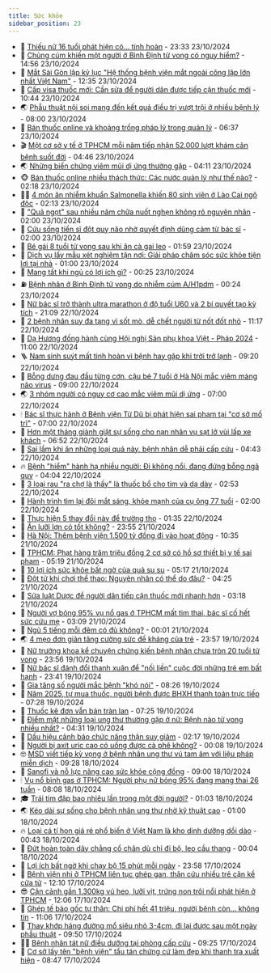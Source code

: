 ```yaml
---
title: Sức khỏe
sidebar_position: 23
---
```


<!-- dantri-suc-khoe:START -->
- 🤔 [Thiếu nữ 16 tuổi phát hiện có... tinh hoàn](https://dantri.com.vn/suc-khoe/thieu-nu-16-tuoi-phat-hien-co-tinh-hoan-20241023222950744.htm) - 23:33 23/10/2024
- 🚦 [Chủng cúm khiến một người ở Bình Định tử vong có nguy hiểm?](https://dantri.com.vn/suc-khoe/chung-cum-khien-mot-nguoi-o-binh-dinh-tu-vong-co-nguy-hiem-20241023201057088.htm) - 14:56 23/10/2024
- 🤖 [Mắt Sài Gòn lập kỷ lục &quot;Hệ thống bệnh viện mắt ngoài công lập lớn nhất Việt Nam&quot;](https://dantri.com.vn/suc-khoe/mat-sai-gon-lap-ky-luc-he-thong-benh-vien-mat-ngoai-cong-lap-lon-nhat-viet-nam-20241023192540837.htm) - 12:35 23/10/2024
- 🐻 [Cấp visa thuốc mới: Cần sửa để người dân được tiếp cận thuốc mới](https://dantri.com.vn/suc-khoe/cap-visa-thuoc-moi-can-sua-de-nguoi-dan-duoc-tiep-can-thuoc-moi-20241023174423343.htm) - 10:44 23/10/2024
- 🌏 [Phẫu thuật nội soi mang đến kết quả điều trị vượt trội ở nhiều bệnh lý](https://dantri.com.vn/suc-khoe/phau-thuat-noi-soi-mang-den-ket-qua-dieu-tri-vuot-troi-o-nhieu-benh-ly-20241023135649495.htm) - 08:00 23/10/2024
- 👺 [Bán thuốc online và khoảng trống pháp lý trong quản lý](https://dantri.com.vn/suc-khoe/ban-thuoc-online-va-khoang-trong-phap-ly-trong-quan-ly-20241023103046809.htm) - 06:37 23/10/2024
- 🎬 [Một cơ sở y tế ở TPHCM mỗi năm tiếp nhận 52.000 lượt khám căn bệnh suốt đời](https://dantri.com.vn/suc-khoe/mot-co-so-y-te-o-tphcm-moi-nam-tiep-nhan-52000-luot-kham-can-benh-suot-doi-20241023114040692.htm) - 04:46 23/10/2024
- 🌏 [Những biến chứng viêm mũi dị ứng thường gặp](https://dantri.com.vn/suc-khoe/nhung-bien-chung-viem-mui-di-ung-thuong-gap-20241023105600511.htm) - 04:11 23/10/2024
- 🐵 [Bán thuốc online nhiều thách thức: Các nước quản lý như thế nào?](https://dantri.com.vn/suc-khoe/ban-thuoc-online-nhieu-thach-thuc-cac-nuoc-quan-ly-nhu-the-nao-20241023091244973.htm) - 02:18 23/10/2024
- 👨‍🏫 [4 món ăn nhiễm khuẩn Salmonella khiến 80 sinh viên ở Lào Cai ngộ độc](https://dantri.com.vn/suc-khoe/4-mon-an-nhiem-khuan-salmonella-khien-80-sinh-vien-o-lao-cai-ngo-doc-20241023091332983.htm) - 02:13 23/10/2024
- 🤗 [&quot;Quả ngọt&quot; sau nhiều năm chữa nuốt nghẹn không rõ nguyên nhân](https://dantri.com.vn/suc-khoe/qua-ngot-sau-nhieu-nam-chua-nuot-nghen-khong-ro-nguyen-nhan-20241022112753953.htm) - 02:00 23/10/2024
- 🫶 [Cứu sống tiến sĩ đột quỵ não nhờ quyết định dũng cảm từ bác sĩ](https://dantri.com.vn/suc-khoe/cuu-song-tien-si-dot-quy-nao-nho-quyet-dinh-dung-cam-tu-bac-si-20241022212142193.htm) - 02:00 23/10/2024
- 🙉 [Bé gái 8 tuổi tử vong sau khi ăn cà gai leo](https://dantri.com.vn/suc-khoe/be-gai-8-tuoi-tu-vong-sau-khi-an-ca-gai-leo-20241022195756437.htm) - 01:59 23/10/2024
- 🦅 [Dịch vụ lấy mẫu xét nghiệm tận nơi: Giải pháp chăm sóc sức khỏe tiện lợi tại nhà](https://dantri.com.vn/suc-khoe/dich-vu-lay-mau-xet-nghiem-tan-noi-giai-phap-cham-soc-suc-khoe-tien-loi-tai-nha-20241022205933658.htm) - 01:00 23/10/2024
- 🐘 [Mang tất khi ngủ có lợi ích gì?](https://dantri.com.vn/suc-khoe/mang-tat-khi-ngu-co-loi-ich-gi-20241022082725418.htm) - 00:25 23/10/2024
- ⛽️ [Bệnh nhân ở Bình Định tử vong do nhiễm cúm A/H1pdm](https://dantri.com.vn/suc-khoe/benh-nhan-o-binh-dinh-tu-vong-do-nhiem-cum-ah1pdm-20241022221336461.htm) - 00:24 23/10/2024
- 🤡 [Nữ bác sĩ trở thành ultra marathon ở độ tuổi U60 và 2 bí quyết tạo kỳ tích](https://dantri.com.vn/suc-khoe/nu-bac-si-tro-thanh-ultra-marathon-o-do-tuoi-u60-va-2-bi-quyet-tao-ky-tich-20241019154225286.htm) - 21:09 22/10/2024
- 💼 [2 bệnh nhân suy đa tạng vì sốt mò, dễ chết người từ nốt đốt nhỏ](https://dantri.com.vn/suc-khoe/2-benh-nhan-suy-da-tang-vi-sot-mo-de-chet-nguoi-tu-not-dot-nho-20241022154605023.htm) - 11:17 22/10/2024
- 🤔 [Dạ Hương đồng hành cùng Hội nghị Sản phụ khoa Việt - Pháp 2024](https://dantri.com.vn/suc-khoe/da-huong-dong-hanh-cung-hoi-nghi-san-phu-khoa-viet-phap-2024-20241022171711971.htm) - 11:00 22/10/2024
- 🪜 [Nam sinh suýt mất tinh hoàn vì bệnh hay gặp khi trời trở lạnh](https://dantri.com.vn/suc-khoe/nam-sinh-suyt-mat-tinh-hoan-vi-benh-hay-gap-khi-troi-tro-lanh-20241022153515002.htm) - 09:20 22/10/2024
- 📝 [Bỗng dưng đau đầu từng cơn, cậu bé 7 tuổi ở Hà Nội mắc viêm màng não virus](https://dantri.com.vn/suc-khoe/bong-dung-dau-dau-tung-con-cau-be-7-tuoi-o-ha-noi-mac-viem-mang-nao-virus-20241022160611928.htm) - 09:00 22/10/2024
- 🌏 [3 nhóm người có nguy cơ cao mắc viêm mũi dị ứng](https://dantri.com.vn/suc-khoe/3-nhom-nguoi-co-nguy-co-cao-mac-viem-mui-di-ung-20241022135048607.htm) - 07:00 22/10/2024
- 🕯 [Bác sĩ thực hành ở Bệnh viện Từ Dũ bị phát hiện sai phạm tại &quot;cơ sở mổ trĩ&quot;](https://dantri.com.vn/suc-khoe/bac-si-thuc-hanh-o-benh-vien-tu-du-bi-phat-hien-sai-pham-tai-co-so-mo-tri-20241022134848130.htm) - 07:00 22/10/2024
- 🦍 [Hơn một tháng giành giật sự sống cho nạn nhân vụ sạt lở vùi lấp xe khách](https://dantri.com.vn/suc-khoe/hon-mot-thang-gianh-giat-su-song-cho-nan-nhan-vu-sat-lo-vui-lap-xe-khach-20241022115353633.htm) - 06:52 22/10/2024
- 🌈 [Sai lầm khi ăn những loại quả này, bệnh nhân dễ phải cấp cứu](https://dantri.com.vn/suc-khoe/sai-lam-khi-an-nhung-loai-qua-nay-benh-nhan-de-phai-cap-cuu-20241022114254749.htm) - 04:43 22/10/2024
- 🔥 [Bệnh &quot;hiểm&quot; hành hạ nhiều người: Đi không nổi, đang đứng bỗng ngã quỵ](https://dantri.com.vn/suc-khoe/benh-hiem-hanh-ha-nhieu-nguoi-di-khong-noi-dang-dung-bong-nga-quy-20241022100012838.htm) - 04:04 22/10/2024
- 🌊 [3 loại rau &quot;ra chợ là thấy&quot; là thuốc bổ cho tim và dạ dày](https://dantri.com.vn/suc-khoe/3-loai-rau-ra-cho-la-thay-la-thuoc-bo-cho-tim-va-da-day-20241022072213749.htm) - 02:53 22/10/2024
- 🚦 [Hành trình tìm lại đôi mắt sáng, khỏe mạnh của cụ ông 77 tuổi](https://dantri.com.vn/suc-khoe/hanh-trinh-tim-lai-doi-mat-sang-khoe-manh-cua-cu-ong-77-tuoi-20241021213951699.htm) - 02:00 22/10/2024
- 🤖 [Thực hiện 5 thay đổi này để trường thọ](https://dantri.com.vn/suc-khoe/thuc-hien-5-thay-doi-nay-de-truong-tho-20241022075512790.htm) - 01:35 22/10/2024
- 🤡 [Ăn lưỡi lợn có tốt không?](https://dantri.com.vn/suc-khoe/an-luoi-lon-co-tot-khong-20241021202243791.htm) - 23:55 21/10/2024
- 💂 [Hà Nội: Thêm bệnh viện 1.500 tỷ đồng đi vào hoạt động](https://dantri.com.vn/suc-khoe/ha-noi-them-benh-vien-1500-ty-dong-di-vao-hoat-dong-20241021140455533.htm) - 10:35 21/10/2024
- 🦄 [TPHCM: Phạt hàng trăm triệu đồng 2 cơ sở có hồ sơ thiết bị y tế sai phạm](https://dantri.com.vn/suc-khoe/tphcm-phat-hang-tram-trieu-dong-2-co-so-co-ho-so-thiet-bi-y-te-sai-pham-20241021105150567.htm) - 05:19 21/10/2024
- 🧠 [10 lợi ích sức khỏe bất ngờ của quả su su](https://dantri.com.vn/suc-khoe/10-loi-ich-suc-khoe-bat-ngo-cua-qua-su-su-20241021071547881.htm) - 05:17 21/10/2024
- 🤖 [Đột tử khi chơi thể thao: Nguyên nhân có thể do đâu?](https://dantri.com.vn/suc-khoe/dot-tu-khi-choi-the-thao-nguyen-nhan-co-the-do-dau-20241021112350866.htm) - 04:25 21/10/2024
- 💼 [Sửa luật Dược để người dân tiếp cận thuốc mới nhanh hơn](https://dantri.com.vn/suc-khoe/sua-luat-duoc-de-nguoi-dan-tiep-can-thuoc-moi-nhanh-hon-20241021100505183.htm) - 03:18 21/10/2024
- 🧰 [Người vợ bỏng 95% vụ nổ gas ở TPHCM mất tim thai, bác sĩ cố hết sức cứu mẹ](https://dantri.com.vn/suc-khoe/nguoi-vo-bong-95-vu-no-gas-o-tphcm-mat-tim-thai-bac-si-co-het-suc-cuu-me-20241021094207396.htm) - 03:09 21/10/2024
- 🎉 [Ngủ 5 tiếng mỗi đêm có đủ không?](https://dantri.com.vn/suc-khoe/ngu-5-tieng-moi-dem-co-du-khong-20241021065316040.htm) - 00:01 21/10/2024
- 🌏 [4 mẹo đơn giản tăng cường sức đề kháng của trẻ](https://dantri.com.vn/suc-khoe/4-meo-don-gian-tang-cuong-suc-de-khang-cua-tre-20241019220255392.htm) - 23:57 19/10/2024
- 📝 [Nữ trưởng khoa kể chuyện chứng kiến bệnh nhân chưa tròn 20 tuổi tử vong](https://dantri.com.vn/suc-khoe/nu-truong-khoa-ke-chuyen-chung-kien-benh-nhan-chua-tron-20-tuoi-tu-vong-20241019185420962.htm) - 23:56 19/10/2024
- 🧠 [Nữ bác sĩ đánh đổi thanh xuân để &quot;nối liền&quot; cuộc đời những trẻ em bất hạnh](https://dantri.com.vn/suc-khoe/nu-bac-si-danh-doi-thanh-xuan-de-noi-lien-cuoc-doi-nhung-tre-em-bat-hanh-20241019163610700.htm) - 23:41 19/10/2024
- 🚀 [Gia tăng số người mắc bệnh &quot;khó nói&quot;](https://dantri.com.vn/suc-khoe/gia-tang-so-nguoi-mac-benh-kho-noi-20241019132507254.htm) - 08:26 19/10/2024
- 💯 [Năm 2025, tự mua thuốc, người bệnh được BHXH thanh toán trực tiếp](https://dantri.com.vn/suc-khoe/nam-2025-tu-mua-thuoc-nguoi-benh-duoc-bhxh-thanh-toan-truc-tiep-20241019124618461.htm) - 07:28 19/10/2024
- 🫶 [Thuốc kê đơn vẫn bán tràn lan](https://dantri.com.vn/suc-khoe/thuoc-ke-don-van-ban-tran-lan-20241019112919710.htm) - 07:25 19/10/2024
- 👹 [Điểm mặt những loại ung thư thường gặp ở nữ: Bệnh nào tử vong nhiều nhất?](https://dantri.com.vn/suc-khoe/diem-mat-nhung-loai-ung-thu-thuong-gap-o-nu-benh-nao-tu-vong-nhieu-nhat-20241019112835973.htm) - 04:31 19/10/2024
- 🤩 [Dấu hiệu cảnh báo chức năng thận suy giảm](https://dantri.com.vn/suc-khoe/dau-hieu-canh-bao-chuc-nang-than-suy-giam-20241019090417721.htm) - 02:17 19/10/2024
- 🌊 [Người bị axit uric cao có uống được cà phê không?](https://dantri.com.vn/suc-khoe/nguoi-bi-axit-uric-cao-co-uong-duoc-ca-phe-khong-20241018203044410.htm) - 00:08 19/10/2024
- 🤓 [MSD viết tiếp kỳ vọng ở bệnh nhân ung thư vú tam âm với liệu pháp miễn dịch](https://dantri.com.vn/suc-khoe/msd-viet-tiep-ky-vong-o-benh-nhan-ung-thu-vu-tam-am-voi-lieu-phap-mien-dich-20241018161943209.htm) - 09:28 18/10/2024
- 🌝 [Sanofi và nỗ lực nâng cao sức khỏe cộng đồng](https://dantri.com.vn/suc-khoe/sanofi-va-no-luc-nang-cao-suc-khoe-cong-dong-20241018153834871.htm) - 09:00 18/10/2024
- 🕯 [Vụ nổ bình gas ở TPHCM: Người phụ nữ bỏng 95% đang mang thai 26 tuần](https://dantri.com.vn/suc-khoe/vu-no-binh-gas-o-tphcm-nguoi-phu-nu-bong-95-dang-mang-thai-26-tuan-20241018150237998.htm) - 08:08 18/10/2024
- 🎓 [Trái tim đập bao nhiêu lần trong một đời người?](https://dantri.com.vn/suc-khoe/trai-tim-dap-bao-nhieu-lan-trong-mot-doi-nguoi-20241018000813326.htm) - 01:03 18/10/2024
- 🌏 [Kéo dài sự sống cho bệnh nhân ung thư nhờ kỹ thuật cao](https://dantri.com.vn/suc-khoe/keo-dai-su-song-cho-benh-nhan-ung-thu-nho-ky-thuat-cao-20241017224228548.htm) - 01:00 18/10/2024
- 🔥 [Loại cá tí hon giá rẻ phổ biến ở Việt Nam là kho dinh dưỡng dồi dào](https://dantri.com.vn/suc-khoe/loai-ca-ti-hon-gia-re-pho-bien-o-viet-nam-la-kho-dinh-duong-doi-dao-20241018071823836.htm) - 00:43 18/10/2024
- 📝 [Đứt hoàn toàn dây chằng cổ chân dù chỉ đi bộ, leo cầu thang](https://dantri.com.vn/suc-khoe/dut-hoan-toan-day-chang-co-chan-du-chi-di-bo-leo-cau-thang-20241017160833763.htm) - 00:04 18/10/2024
- 🧠 [Lợi ích bất ngờ khi chạy bộ 15 phút mỗi ngày](https://dantri.com.vn/suc-khoe/loi-ich-bat-ngo-khi-chay-bo-15-phut-moi-ngay-20241018064535648.htm) - 23:58 17/10/2024
- 🦅 [Bệnh viện nhi ở TPHCM liên tục ghép gan, thận cứu nhiều trẻ cận kề cửa tử](https://dantri.com.vn/suc-khoe/benh-vien-nhi-o-tphcm-lien-tuc-ghep-gan-than-cuu-nhieu-tre-can-ke-cua-tu-20241017170128977.htm) - 12:10 17/10/2024
- 😎 [Cận cảnh gần 1.300kg vú heo, lưỡi vịt, trứng non trôi nổi phát hiện ở TPHCM](https://dantri.com.vn/suc-khoe/can-canh-gan-1300kg-vu-heo-luoi-vit-trung-non-troi-noi-phat-hien-o-tphcm-20241017183732635.htm) - 12:06 17/10/2024
- 🎉 [Ghép tế bào gốc tự thân: Chi phí hết 41 triệu, người bệnh còn... không tin](https://dantri.com.vn/suc-khoe/ghep-te-bao-goc-tu-than-chi-phi-het-41-trieu-nguoi-benh-con-khong-tin-20241017180628471.htm) - 11:06 17/10/2024
- 🫣 [Thay khớp háng đường mổ siêu nhỏ 3-4cm, đi lại được sau một ngày phẫu thuật](https://dantri.com.vn/suc-khoe/thay-khop-hang-duong-mo-sieu-nho-3-4cm-di-lai-duoc-sau-mot-ngay-phau-thuat-20241017165002887.htm) - 09:50 17/10/2024
- 🧑‍🏫 [Bệnh nhân tát nữ điều dưỡng tại phòng cấp cứu](https://dantri.com.vn/suc-khoe/benh-nhan-tat-nu-dieu-duong-tai-phong-cap-cuu-20241017161732650.htm) - 09:25 17/10/2024
- 🥷 [Cơ sở lấy tên &quot;bệnh viện&quot; tẩu tán chứng cứ làm đẹp khi thanh tra xuất hiện](https://dantri.com.vn/suc-khoe/co-so-lay-ten-benh-vien-tau-tan-chung-cu-lam-dep-khi-thanh-tra-xuat-hien-20241017145505388.htm) - 08:47 17/10/2024<!-- dantri-suc-khoe:END -->
